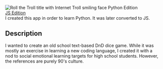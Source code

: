![Roll the Troll title with Internet Troll smiling face](https://apps4everyone.tech/img/roll-the-troll-header.png)
Python Edition <br />
[JS Edition](https://apps4everyone.tech/apps/roll-the-troll/index.html) <br />
I created this app in order to learn Python.  It was later converted to JS.

## Description
I wanted to create an old school text-based DnD dice game.  While it was mostly an exercise in learning a new coding language,
I created it with a nod to social emotional learning targets for high school students.  However, the references are purely 90's culture.

